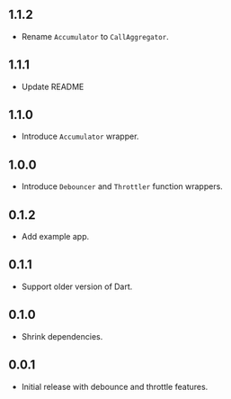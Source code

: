 ## 1.1.2

* Rename `Accumulator` to `CallAggregator`.

## 1.1.1

* Update README

## 1.1.0

* Introduce `Accumulator` wrapper.

## 1.0.0

* Introduce `Debouncer` and `Throttler` function wrappers.

## 0.1.2

* Add example app.

## 0.1.1

* Support older version of Dart.

## 0.1.0

* Shrink dependencies.

## 0.0.1

* Initial release with debounce and throttle features.

